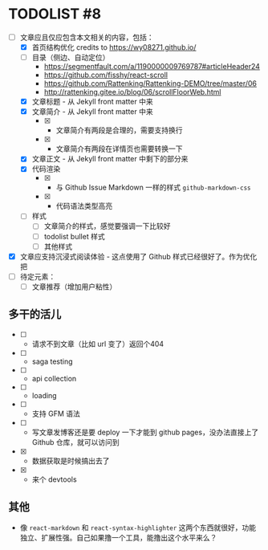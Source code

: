 # TODOLIST #8

* [ ] 文章应且仅应包含本文相关的内容，包括：
  * [x] 首页结构优化 credits to https://wy08271.github.io/
  * [ ] 目录（侧边、自动定位） 
    * https://segmentfault.com/a/1190000009769787#articleHeader24
    * https://github.com/fisshy/react-scroll
    * https://github.com/Rattenking/Rattenking-DEMO/tree/master/06
    * http://rattenking.gitee.io/blog/06/scrollFloorWeb.html
  * [x] 文章标题 - 从 Jekyll front matter 中来
  * [x] 文章简介 - 从 Jekyll front matter 中来
    * [x] + 文章简介有两段是合理的，需要支持换行
    * [x] + 文章简介有两段在详情页也需要转换一下
  * [x] 文章正文 - 从 Jekyll front matter 中剩下的部分来
  * [x] 代码渲染 
    * [x] + 与 Github Issue Markdown 一样的样式 `github-markdown-css`
    * [x] + 代码语法类型高亮
  * [ ] 样式
    * [ ] 文章简介的样式，感觉要强调一下比较好
    * [ ] todolist bullet 样式
    * [ ] 其他样式
* [x] 文章应支持沉浸式阅读体验 - 这点使用了 Github 样式已经很好了。作为优化把
* [ ] 待定元素：
  * [ ] 文章推荐（增加用户粘性）

## 多干的活儿

* [ ] + 请求不到文章（比如 url 变了）返回个404
* [ ] + saga testing 
* [ ] + api collection
* [ ] + loading
* [ ] + 支持 GFM 语法
* [ ] + 写文章发博客还是要 deploy 一下才能到 github pages，没办法直接上了 Github 仓库，就可以访问到
* [x] + 数据获取是时候搞出去了
* [x] + 来个 devtools

## 其他

* 像 `react-markdown` 和 `react-syntax-highlighter` 这两个东西就很好，功能独立、扩展性强。自己如果撸一个工具，能撸出这个水平来么？
